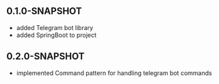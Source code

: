 ## 0.1.0-SNAPSHOT
*   added Telegram bot library
*   added SpringBoot to project 

## 0.2.0-SNAPSHOT
*   implemented Command pattern for handling telegram bot commands
